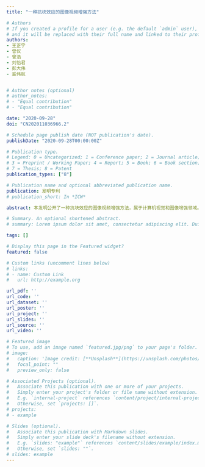 ```yaml
---
title: "一种抗块效应的图像视频增强方法"

# Authors
# If you created a profile for a user (e.g. the default `admin` user), write the username (folder name) here 
# and it will be replaced with their full name and linked to their profile.
authors:
- 王正宁
- 曾仪
- 曾浩
- 刘怡君
- 彭大伟
- 奚伟航


# Author notes (optional)
# author_notes:
# - "Equal contribution"
# - "Equal contribution"

date: "2020-09-28"
doi: "CN202011036966.2"

# Schedule page publish date (NOT publication's date).
publishDate: "2020-09-28T00:00:00Z"

# Publication type.
# Legend: 0 = Uncategorized; 1 = Conference paper; 2 = Journal article;
# 3 = Preprint / Working Paper; 4 = Report; 5 = Book; 6 = Book section;
# 7 = Thesis; 8 = Patent
publication_types: ["8"]

# Publication name and optional abbreviated publication name.
publication: 发明专利
# publication_short: In *ICW*

abstract: 本发明公开了一种抗块效应的图像视频增强方法，属于计算机视觉和图像增强领域。该方法首先将压缩图像或视频帧进行颜色空间转换，通过神经网络结合图像或视频编码模型学习编码块的块效应可能出现的位置和强度，对增强的强度做出自适应调整，在满足图像和视频被有效增强的同时，抑制或消除可能被增强算法放大的块效应，提升增强图像的视觉观感和后续处理质量。

# Summary. An optional shortened abstract.
# summary: Lorem ipsum dolor sit amet, consectetur adipiscing elit. Duis posuere tellus ac convallis placerat. Proin tincidunt magna sed ex sollicitudin condimentum.

tags: []

# Display this page in the Featured widget?
featured: false

# Custom links (uncomment lines below)
# links:
# - name: Custom Link
#   url: http://example.org

url_pdf: ''
url_code: ''
url_dataset: ''
url_poster: ''
url_project: ''
url_slides: ''
url_source: ''
url_video: ''

# Featured image
# To use, add an image named `featured.jpg/png` to your page's folder. 
# image:
#   caption: 'Image credit: [**Unsplash**](https://unsplash.com/photos/pLCdAaMFLTE)'
#   focal_point: ""
#   preview_only: false

# Associated Projects (optional).
#   Associate this publication with one or more of your projects.
#   Simply enter your project's folder or file name without extension.
#   E.g. `internal-project` references `content/project/internal-project/index.md`.
#   Otherwise, set `projects: []`.
# projects:
# - example

# Slides (optional).
#   Associate this publication with Markdown slides.
#   Simply enter your slide deck's filename without extension.
#   E.g. `slides: "example"` references `content/slides/example/index.md`.
#   Otherwise, set `slides: ""`.
# slides: example
---
```


